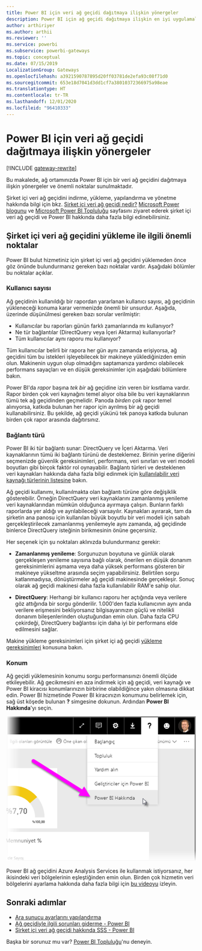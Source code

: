```yaml
---
title: Power BI için veri ağ geçidi dağıtmaya ilişkin yönergeler
description: Power BI için ağ geçidi dağıtmaya ilişkin en iyi uygulamaları ve önemli noktaları öğrenin.
author: arthiriyer
ms.author: arthii
ms.reviewer: ''
ms.service: powerbi
ms.subservice: powerbi-gateways
ms.topic: conceptual
ms.date: 07/15/2019
LocalizationGroup: Gateways
ms.openlocfilehash: a3921590787895d20ff03781de2efa93c08f71d0
ms.sourcegitcommit: 653e18d7041d3dd1cf7a38010372366975a98eae
ms.translationtype: HT
ms.contentlocale: tr-TR
ms.lasthandoff: 12/01/2020
ms.locfileid: "96410333"
---
```

# <a name="guidance-for-deploying-a-data-gateway-for-power-bi"></a>Power BI için veri ağ geçidi dağıtmaya ilişkin yönergeler

[!INCLUDE [gateway-rewrite](../includes/gateway-rewrite.md)]

Bu makalede, ağ ortamınızda Power BI için bir veri ağ geçidini dağıtmaya ilişkin yönergeler ve önemli noktalar sunulmaktadır.

Şirket içi veri ağ geçidini indirme, yükleme, yapılandırma ve yönetme hakkında bilgi için bkz. [Şirket içi veri ağ geçidi nedir?](/data-integration/gateway/service-gateway-onprem) [Microsoft Power blogunu](https://powerbi.microsoft.com/blog/) ve [Microsoft Power BI Topluluğu](https://community.powerbi.com/) sayfasını ziyaret ederek şirket içi veri ağ geçidi ve Power BI hakkında daha fazla bilgi edinebilirsiniz.

## <a name="installation-considerations-for-the-on-premises-data-gateway"></a>Şirket içi veri ağ geçidini yükleme ile ilgili önemli noktalar

Power BI bulut hizmetiniz için şirket içi veri ağ geçidini yüklemeden önce göz önünde bulundurmanız gereken bazı noktalar vardır. Aşağıdaki bölümler bu noktalar açıklar.

### <a name="number-of-users"></a>Kullanıcı sayısı

Ağ geçidinin kullanıldığı bir rapordan yararlanan kullanıcı sayısı, ağ geçidinin yükleneceği konuma karar vermenizde önemli bir unsurdur. Aşağıda, üzerinde düşünülmesi gereken bazı sorular verilmiştir:

* Kullanıcılar bu raporları günün farklı zamanlarında mı kullanıyor?
* Ne tür bağlantılar (DirectQuery veya İçeri Aktarma) kullanıyorlar?
* Tüm kullanıcılar aynı raporu mu kullanıyor?

Tüm kullanıcılar belirli bir rapora her gün aynı zamanda erişiyorsa, ağ geçidini tüm bu istekleri işleyebilecek bir makineye yüklediğinizden emin olun. Makinenin uygun olup olmadığını saptamanıza yardımcı olabilecek performans sayaçları ve en düşük gereksinimler için aşağıdaki bölümlere bakın.

Power BI'da *rapor* başına *tek bir* ağ geçidine izin veren bir kısıtlama vardır. Rapor birden çok veri kaynağını temel alıyor olsa bile bu veri kaynaklarının tümü tek ağ geçidinden geçmelidir. Panoda *birden çok* rapor temel alınıyorsa, katkıda bulunan her rapor için ayrılmış bir ağ geçidi kullanabilirsiniz. Bu şekilde, ağ geçidi yükünü tek panoya katkıda bulunan birden çok rapor arasında dağıtırsınız.

### <a name="connection-type"></a>Bağlantı türü

Power BI iki tür bağlantı sunar: DirectQuery ve İçeri Aktarma. Veri kaynaklarının tümü iki bağlantı türünü de desteklemez. Birinin yerine diğerini seçmenizde güvenlik gereksinimleri, performans, veri sınırları ve veri modeli boyutları gibi birçok faktör rol oynayabilir. Bağlantı türleri ve desteklenen veri kaynakları hakkında daha fazla bilgi edinmek için [kullanılabilir veri kaynağı türlerinin listesine](service-gateway-data-sources.md#list-of-available-data-source-types) bakın.

Ağ geçidi kullanımı, kullanılmakta olan bağlantı türüne göre değişiklik gösterebilir. Örneğin DirectQuery veri kaynaklarını zamanlanmış yenileme veri kaynaklarından mümkün olduğunca ayırmaya çalışın. Bunların farklı raporlarda yer aldığı ve ayrılabileceği varsayılır. Kaynakları ayırarak, tam da şirketin ana panosu için kullanılan büyük boyutlu bir veri modeli için sabah gerçekleştirilecek zamanlanmış yenilemeyle aynı zamanda, ağ geçidinde binlerce DirectQuery isteğinin birikmesinin önüne geçersiniz. 

Her seçenek için şu noktaları aklınızda bulundurmanız gerekir:

* **Zamanlanmış yenileme**: Sorgunuzun boyutuna ve günlük olarak gerçekleşen yenileme sayısına bağlı olarak, önerilen en düşük donanım gereksinimlerini aşmama veya daha yüksek performans gösteren bir makineye yükseltme arasında seçim yapabilirsiniz. Belirtilen sorgu katlanmadıysa, dönüştürmeler ağ geçidi makinesinde gerçekleşir. Sonuç olarak ağ geçidi makinesi daha fazla kullanılabilir RAM'e sahip olur.

* **DirectQuery**: Herhangi bir kullanıcı raporu her açtığında veya verilere göz attığında bir sorgu gönderilir. 1\.000'den fazla kullanıcının aynı anda verilere erişmesini bekliyorsanız bilgisayarınızın güçlü ve nitelikli donanım bileşenlerinden oluştuğundan emin olun. Daha fazla CPU çekirdeği, DirectQuery bağlantısı için daha iyi bir performans elde edilmesini sağlar.

Makine yükleme gereksinimleri için şirket içi ağ geçidi [yükleme gereksinimleri](/data-integration/gateway/service-gateway-install#requirements) konusuna bakın.

### <a name="location"></a>Konum

Ağ geçidi yüklemesinin konumu sorgu performansınızı önemli ölçüde etkileyebilir. Ağ gecikmesini en aza indirmek için ağ geçidi, veri kaynağı ve Power BI kiracısı konumlarınızın birbirine olabildiğince yakın olmasına dikkat edin. Power BI hizmetinde Power BI kiracınızın konumunu belirlemek için, sağ üst köşede bulunan **?** simgesine dokunun. Ardından **Power BI Hakkında**'yı seçin.

![Power BI kiracısı konumunuzu belirleme](media/service-gateway-deployment-guidance/powerbi-gateway-deployment-guidance_02.png)

Power BI ağ geçidini Azure Analysis Services ile kullanmak istiyorsanız, her ikisindeki veri bölgelerinin eşleştiğinden emin olun. Birden çok hizmetin veri bölgelerini ayarlama hakkında daha fazla bilgi için [bu videoyu](https://guyinacube.com/2018/01/power-bi-azure-analysis-services-gateway-data-region/) izleyin.

## <a name="next-steps"></a>Sonraki adımlar

* [Ara sunucu ayarlarını yapılandırma](/data-integration/gateway/service-gateway-proxy)  
* [Ağ geçidiyle ilgili sorunları giderme - Power BI](service-gateway-onprem-tshoot.md)  
* [Şirket içi veri ağ geçidi hakkında SSS - Power BI](service-gateway-power-bi-faq.md)  

Başka bir sorunuz mu var? [Power BI Topluluğu](https://community.powerbi.com/)'nu deneyin.
